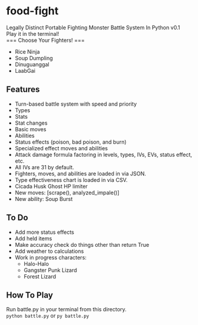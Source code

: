 # food-fight
Legally Distinct Portable Fighting Monster Battle System In Python
v0.1
<br>
Play it in the terminal!
<br>
=== Choose Your Fighters! ===
<br>
- Rice Ninja
- Soup Dumpling
- Dinuguanggal
- LaabGai

## Features ##
- Turn-based battle system with speed and priority
- Types
- Stats
- Stat changes
- Basic moves
- Abilities
- Status effects (poison, bad poison, and burn)
- Specialized effect moves and abilities
- Attack damage formula factoring in levels, types, IVs, EVs, status effect, etc.
- All IVs are 31 by default.
- Fighters, moves, and abilities are loaded in via JSON.
- Type effectiveness chart is loaded in via CSV.
- Cicada Husk Ghost HP limiter
- New moves: [scrape(), analyzed_impale()]
- New ability: Soup Burst

## To Do ##
- Add more status effects
- Add held items
- Make accuracy check do things other than return True
- Add weather to calculations
- Work in progress characters:
    - Halo-Halo
    - Gangster Punk Lizard
    - Forest Lizard

## How To Play ##
Run battle.py in your terminal from this directory.
<br>
`python battle.py`
or
`py battle.py`